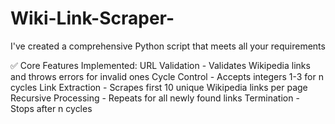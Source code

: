 # Wiki-Link-Scraper-
I've created a comprehensive Python script that meets all your requirements

✅ Core Features Implemented: 
URL Validation - Validates Wikipedia links and throws errors for invalid ones 
Cycle Control - Accepts integers 1-3 for n cycles 
Link Extraction - Scrapes first 10 unique Wikipedia links per page
Recursive Processing - Repeats for all newly found links 
Termination - Stops after n cycles
